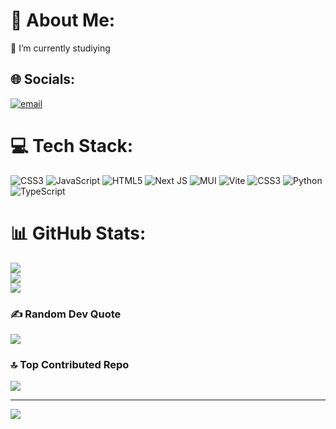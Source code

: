 # 💫 About Me:
🔭 I’m currently studiying


## 🌐 Socials:
[![email](https://img.shields.io/badge/Email-D14836?logo=gmail&logoColor=white)](mailto:rector.dev@gmail.com) 

# 💻 Tech Stack:
![CSS3](https://img.shields.io/badge/css3-%231572B6.svg?style=for-the-badge&logo=css3&logoColor=white) ![JavaScript](https://img.shields.io/badge/javascript-%23323330.svg?style=for-the-badge&logo=javascript&logoColor=%23F7DF1E) ![HTML5](https://img.shields.io/badge/html5-%23E34F26.svg?style=for-the-badge&logo=html5&logoColor=white) ![Next JS](https://img.shields.io/badge/Next-black?style=for-the-badge&logo=next.js&logoColor=white) ![MUI](https://img.shields.io/badge/MUI-%230081CB.svg?style=for-the-badge&logo=mui&logoColor=white) ![Vite](https://img.shields.io/badge/vite-%23646CFF.svg?style=for-the-badge&logo=vite&logoColor=white) ![CSS3](https://img.shields.io/badge/css3-%231572B6.svg?style=for-the-badge&logo=css3&logoColor=white) ![Python](https://img.shields.io/badge/python-3670A0?style=for-the-badge&logo=python&logoColor=ffdd54) ![TypeScript](https://img.shields.io/badge/typescript-%23007ACC.svg?style=for-the-badge&logo=typescript&logoColor=white)
# 📊 GitHub Stats:
![](https://github-readme-stats.vercel.app/api?username=RectorDEv&theme=dark&hide_border=false&include_all_commits=true&count_private=true)<br/>
![](https://github-readme-streak-stats.herokuapp.com/?user=RectorDEv&theme=dark&hide_border=false)<br/>
![](https://github-readme-stats.vercel.app/api/top-langs/?username=RectorDEv&theme=dark&hide_border=false&include_all_commits=true&count_private=true&layout=compact)

### ✍️ Random Dev Quote
![](https://quotes-github-readme.vercel.app/api?type=horizontal&theme=radical)

### 🔝 Top Contributed Repo
![](https://github-contributor-stats.vercel.app/api?username=RectorDEv&limit=5&theme=dark&combine_all_yearly_contributions=true)

---
[![](https://visitcount.itsvg.in/api?id=RectorDEv&icon=0&color=0)](https://visitcount.itsvg.in)

<!-- Proudly created with GPRM ( https://gprm.itsvg.in ) -->
